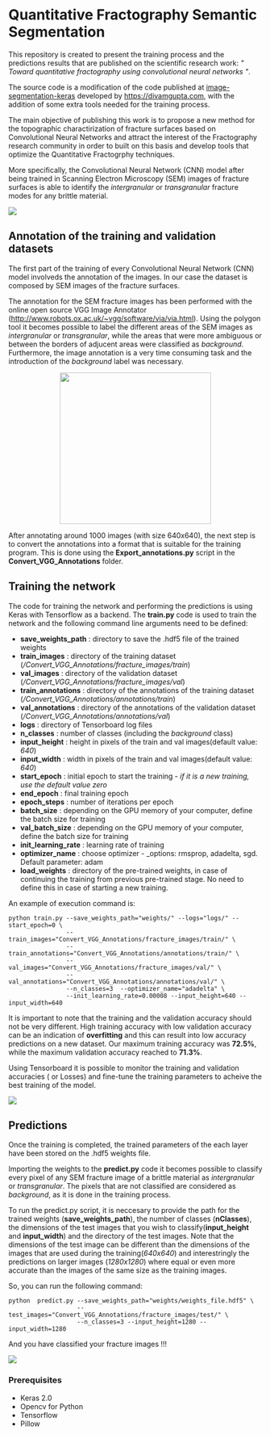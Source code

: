 # Quantitative Fractography Semantic Segmentation

This repository is created to present the training process and the predictions results that are published on the scientific research work: _" Toward quantitative fractography using convolutional neural networks "_.

The source code is a modification of the code published at [image-segmentation-keras](https://github.com/divamgupta/image-segmentation-keras) developed by https://divamgupta.com, with the addition of some extra tools needed for the training process. 

The main objective of publishing this work is to propose a new method for the topographic charactirization of fracture surfaces based on Convolutional Neural Networks and attract the interest of the Fractography research community in order to built on this basis and develop tools that optimize the Quantitative Fractogrphy techniques. 

More specifically, the Convolutional Neural Network (CNN) model after being trained in Scanning Electron Microscopy (SEM) images of fracture surfaces is able to identify the _intergranular_ or _transgranular_ fracture modes for any brittle material.

<img src="images/SEM_Predictions.jpg">


## Annotation of the training and validation datasets

The first part of the training of every Convolutional Neural Network (CNN) model involveds the annotation of the images. In our case the dataset is composed by SEM images of the fracture surfaces. 

The annotation for the SEM fracture images has been performed with the online open source VGG Image Annotator (http://www.robots.ox.ac.uk/~vgg/software/via/via.html). Using the polygon tool it becomes possible to label the different areas of the SEM images as _intergranular_ or _transgranular_, while the areas that were more ambiguous or between the borders of adjucent areas were classified as _background_. Furthermore, the image annotation is a very time consuming task and the introduction of the _background_ label was necessary.

<p align="center">
  <img src="images/VGG_annotator.jpg" width="300">
</p>

After annotating around 1000 images (with size 640x640), the next step is to convert the annotations into a format that is suitable for the training program. This is done using the __Export_annotations.py__ script in the __Convert_VGG_Annotations__ folder.  


## Training the network

The code for training the network and performing the predictions is using Keras with Tensorflow as a backend. 
The __train.py__ code is used to train the network and the following command line arguments need to be defined:

- __save_weights_path__ : directory to save the .hdf5 file of the trained weights
- __train_images__ : directory of the training dataset (_/Convert_VGG_Annotations/fracture_images/train_)
- __val_images__ : directory of the validation dataset (_/Convert_VGG_Annotations/fracture_images/val_)
- __train_annotations__ : directory of the annotations of the training dataset (_/Convert_VGG_Annotations/annotations/train_)
- __val_annotations__ : directory of the annotations of the validation dataset (_/Convert_VGG_Annotations/annotations/val_)
- __logs__ : directory of Tensorboard log files
- __n_classes__ : number of classes (including the _background_ class)
- __input_height__ : height in pixels of the train and val images(default value: _640_) 
- __input_width__ : width in pixels of the train and val images(default value: _640_) 
- __start_epoch__ : initial epoch to start the training - _if it is a new training, use the default value zero_
- __end_epoch__ : final training epoch
- __epoch_steps__ : number of iterations per epoch
- __batch_size__ : depending on the GPU memory of your computer, define the batch size for training
- __val_batch_size__ : depending on the GPU memory of your computer, define the batch size for training
- __init_learning_rate__ : learning rate of training
- __optimizer_name__ : choose optimizer - _options: rmsprop, adadelta, sgd. Default parameter: adam    
- __load_weights__ : directory of the pre-trained weights, in case of continuing the training from previous pre-trained stage. No need to define this in case of starting a new training. 

An example of execution command is:

```
python train.py --save_weights_path="weights/" --logs="logs/" --start_epoch=0 \
                --train_images="Convert_VGG_Annotations/fracture_images/train/" \
                --train_annotations="Convert_VGG_Annotations/annotations/train/" \
                --val_images="Convert_VGG_Annotations/fracture_images/val/" \
                --val_annotations="Convert_VGG_Annotations/annotations/val/" \
                --n_classes=3  --optimizer_name="adadelta" \
                --init_learning_rate=0.00008 --input_height=640 --input_width=640
```

It is important to note that the training and the validation accuracy should not be very different. High training accuracy with low validation accuracy can be an indication of __overfitting__ and this can result into low accuracy predictions on a new dataset. Our maximum training accuracy was __72.5%__, while the maximum validation accuracy reached to __71.3%__. 

Using Tensorboard it is possible to monitor the training and validation accuracies ( or Losses) and fine-tune the training parameters to acheive the best training of the model.

<img src="images/tensorboard_unet.jpg">


## Predictions

Once the training is completed, the trained parameters of the each layer have been stored on the .hdf5 weights file. 

Importing the weights to the __predict.py__ code it becomes possible to classify every pixel of any SEM fracture image of a brittle material as _intergranular_ or _transgranular_. The pixels that are not classified are considered as _background_, as it is done in the training process. 

To run the predict.py script, it is neccesary to provide the path for the trained weights (__save_weights_path__), the number of classes (__nClasses__), the dimensions of the test images that you wish to classify(__input_height__ and __input_width__) and the directory of the test images. Note that the dimensions of the test image can be different than the dimensions of the images that are used during the training(_640x640_) and interestringly the predictions on larger images (_1280x1280_) where equal or even more accurate than the images of the same size as the training images.

So, you can run the following command:

```
python  predict.py --save_weights_path="weights/weights_file.hdf5" \
                   --test_images="Convert_VGG_Annotations/fracture_images/test/" \ 
                   --n_classes=3 --input_height=1280 --input_width=1280
```

And you have classified your fracture images !!!

<img src="images/predictions.jpg">


### Prerequisites

- Keras 2.0
- Opencv for Python 
- Tensorflow 
- Pillow


